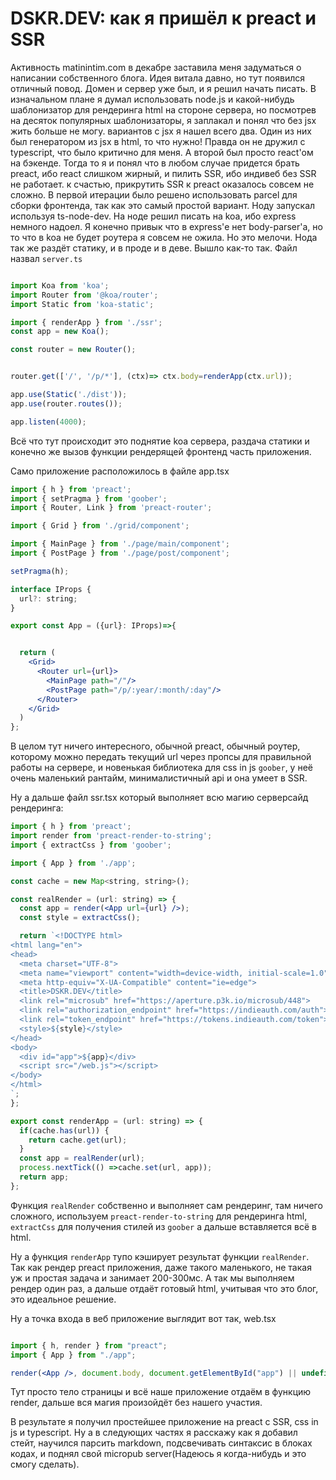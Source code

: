 # DSKR.DEV: как я пришёл к preact и SSR

Активность matinintim.com в декабре заставила меня задуматься о написании собственного блога. Идея витала давно, но тут появился отличный повод. Домен и сервер уже был, и я решил начать писать. 
В изначальном плане я думал использовать node.js и какой-нибудь шаблонизатор для рендеринга html на стороне сервера, но посмотрев на десяток популярных шаблонизаторы, я заплакал и понял что без jsx жить больше не могу. вариантов с jsx я нашел всего два. Один из них был генератором из jsx в html, то что нужно! Правда он не дружил с typescript, что было критично для меня. А второй был просто react'ом на бэкенде. Тогда то я и понял что в любом случае придется брать preact, ибо react слишком жирный, и пилить SSR, ибо индивеб без SSR не работает.
к счастью, прикрутить SSR к preact оказалось совсем не сложно.
В первой итерации было решено использовать parcel для сборки фронтенда, так как это самый простой вариант.
Ноду запускал используя ts-node-dev. На ноде решил писать на koa, ибо express немного надоел. 
Я конечно привык что в express'е нет body-parser'а, но то что в koa не будет роутера я совсем не ожила. Но это мелочи. Нода так же раздёт статику, и в проде и в деве. Вышло как-то так. Файл назвал `server.ts`
```typescript

import Koa from 'koa';
import Router from '@koa/router';
import Static from 'koa-static';

import { renderApp } from './ssr';
const app = new Koa();

const router = new Router();


router.get(['/', '/p/*'], (ctx)=> ctx.body=renderApp(ctx.url));

app.use(Static('./dist'));
app.use(router.routes());

app.listen(4000);
```
Всё что тут происходит это поднятие koa сервера, раздача статики и конечно же вызов функции рендерящей фронтенд часть приложения.

Само приложение расположилось в файле app.tsx 
```jsx
import { h } from 'preact';
import { setPragma } from 'goober';
import { Router, Link } from 'preact-router';

import { Grid } from './grid/component';

import { MainPage } from './page/main/component';
import { PostPage } from './page/post/component';

setPragma(h);

interface IProps {
  url?: string;
}

export const App = ({url}: IProps)=>{


  return (
    <Grid>
      <Router url={url}>
        <MainPage path="/"/>
        <PostPage path="/p/:year/:month/:day"/>
      </Router>
    </Grid>
  )
};
```
В целом тут ничего интересного, обычной preact, обычный роутер, которому можно передать текущий url через пропсы для правильной работы на сервере, и новенькая библиотека для css in js `goober`, у неё очень маленький рантайм, минималистичный api и она умеет в SSR.

Ну а дальше файл ssr.tsx который выполняет всю магию серверсайд рендеринга:
```jsx
import { h } from 'preact';
import render from 'preact-render-to-string';
import { extractCss } from 'goober';

import { App } from './app';

const cache = new Map<string, string>();

const realRender = (url: string) => {
  const app = render(<App url={url} />);
  const style = extractCss();

  return `<!DOCTYPE html>
<html lang="en">
<head>
  <meta charset="UTF-8">
  <meta name="viewport" content="width=device-width, initial-scale=1.0">
  <meta http-equiv="X-UA-Compatible" content="ie=edge">
  <title>DSKR.DEV</title>
  <link rel="microsub" href="https://aperture.p3k.io/microsub/448">
  <link rel="authorization_endpoint" href="https://indieauth.com/auth">
  <link rel="token_endpoint" href="https://tokens.indieauth.com/token">
  <style>${style}</style>
</head>
<body>
  <div id="app">${app}</div>
  <script src="/web.js"></script>
</body>
</html>
`;
};

export const renderApp = (url: string) => {
  if(cache.has(url)) {
    return cache.get(url);
  }
  const app = realRender(url);
  process.nextTick(() =>cache.set(url, app));
  return app;
};
```
Функция `realRender` собственно и выполняет сам рендеринг, там ничего сложного, используем `preact-render-to-string` для рендеринга html, `extractCss` для получения стилей из `goober` а дальше вставляется всё в html.

Ну а функция `renderApp` тупо кэширует результат функции `realRender`. Так как рендер preact приложения, даже такого маленького, не такая уж и простая задача и занимает 200-300мс. А так мы выполняем рендер один раз, а дальше отдаёт готовый html, учитывая что это блог, это идеальное решение.

Ну а точка входа в веб приложение выглядит вот так, web.tsx
```jsx 

import { h, render } from "preact";
import { App } from "./app";

render(<App />, document.body, document.getElementById("app") || undefined);
```

Тут просто тело страницы и всё наше приложение отдаём в функцию render, дальше вся магия произойдёт без нашего участия.

В результате я получил простейшее приложение на preact с SSR, css in js и typescript. Ну а в следующих частях я расскажу как я добавил стейт, научился парсить markdown, подсвечивать синтаксис в блоках кодах, и поднял свой micropub server(Надеюсь я когда-нибудь и это смогу сделать).
